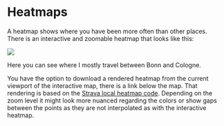 # Heatmaps

A heatmap shows where you have been more often than other places. There is an interactive and zoomable heatmap that looks like this:

![](heatmap-interactive.png)

Here you can see where I mostly travel between Bonn and Cologne.

You have the option to download a rendered heatmap from the current viewport of the interactive map, there is a link below the map. That rendering is based on the [Strava local heatmap code](https://github.com/remisalmon/Strava-local-heatmap). Depending on the zoom level it might look more nuanced regarding the colors or show gaps between the points as they are not interpolated as with the interactive heatmap.
